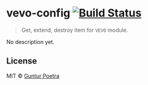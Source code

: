 # vevo-config [![Build Status](https://travis-ci.org/vevojs/vevo-config.svg?branch=master)](https://travis-ci.org/vevojs/vevo-config)

> Get, extend, destroy item for `VEVO` module.

No description yet.


## License

MIT © [Guntur Poetra](http://guntur.starmediateknik.com)
